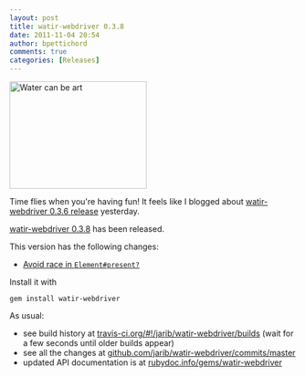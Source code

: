 ```yaml
---
layout: post
title: watir-webdriver 0.3.8
date: 2011-11-04 20:54
author: bpettichord
comments: true
categories: [Releases]
---
```

<a href="http://www.flickr.com/photos/jcarlosn/3933670165/" title="Water can be art by jcarlosn, on Flickr"><img src="http://farm4.static.flickr.com/3522/3933670165_d22c7dfeec_m.jpg" width="240" height="188" alt="Water can be art"></a>

Time flies when you're having fun! It feels like I blogged about <a href="http://watir.com/2011/11/03/watir-webdriver-0-3-6/">watir-webdriver 0.3.6 release</a> yesterday.

<a href="https://rubygems.org/gems/watir-webdriver">watir-webdriver 0.3.8</a> has been released.
<!--more-->

This version has the following changes:
<ul>
<li><a href="https://github.com/jarib/watir-webdriver/commit/677c6d083b4220fdfcc01f96bb726ca72cd6cb02">Avoid race in <code>Element#present?</code></a></li>
</ul>

Install it with

<code>gem install watir-webdriver</code>

As usual: 

<ul>
<li>see build history at <a href="http://travis-ci.org/#!/jarib/watir-webdriver/builds">travis-ci.org/#!/jarib/watir-webdriver/builds</a> (wait for a few seconds until older builds appear)</li>
<li>see all the changes at <a href="https://github.com/jarib/watir-webdriver/commits/master/">github.com/jarib/watir-webdriver/commits/master</a></li>
<li>updated API documentation is at <a href="http://rubydoc.info/gems/watir-webdriver">rubydoc.info/gems/watir-webdriver</a></li>
</ul>

<p>
